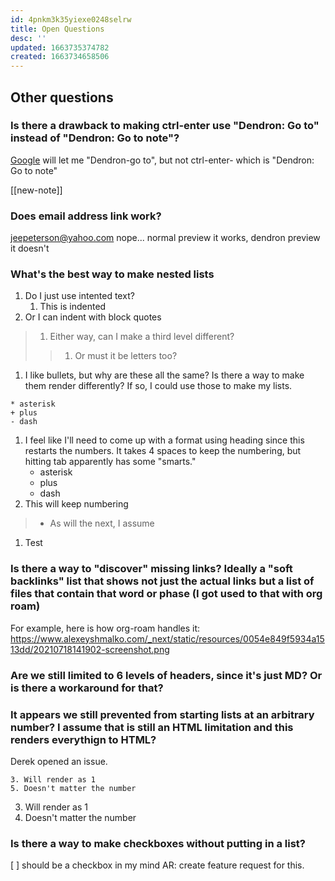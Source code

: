 ```yaml
---
id: 4pnkm3k35yiexe0248selrw
title: Open Questions
desc: ''
updated: 1663735374782
created: 1663734658506
---
```



## Other questions
### Is there a drawback to making ctrl-enter use "Dendron: Go to" instead of "Dendron: Go to note"?
[Google](http://www.google.com) will let me "Dendron-go to", but not ctrl-enter- which is "Dendron: Go to note"

[[new-note]]

### Does email address link work?
<jeepeterson@yahoo.com>
nope... normal preview it works, dendron preview it doesn't

### What's the best way to make nested lists
1. Do I just use intented text?
    1. This is indented
1. Or I can indent with block quotes
> 1. Either way, can I make a third level different?
>> 1. Or must it be letters too?
1. I like bullets, but why are these all the same? Is there a way to make them render differently? If so, I could use those to make my lists.
  ~~~
  * asterisk
  + plus
  - dash 
  ~~~
1. I feel like I'll need to come up with a format using heading since this restarts the numbers. It takes 4 spaces to keep the numbering, but hitting tab apparently has some "smarts."
    * asterisk
    + plus
    - dash 
1. This will keep numbering
> * As will the next, I assume
1. Test

### Is there a way to "discover" missing links? Ideally a "soft backlinks" list that shows not just the actual links but a list of files that contain that word or phase (I got used to that with org roam)
For example, here is how org-roam handles it: https://www.alexeyshmalko.com/_next/static/resources/0054e849f5934a1513dd/20210718141902-screenshot.png

### Are we still limited to 6 levels of headers, since it's just MD? Or is there a workaround for that?
 
### It appears we still prevented from starting lists at an arbitrary number? I assume that is still an HTML limitation and this renders everythign to HTML?
Derek opened an issue.
~~~
3. Will render as 1
5. Doesn't matter the number
~~~
3. Will render as 1
5. Doesn't matter the number

### Is there a way to make checkboxes without putting in a list?
[ ] should be a checkbox in my mind
AR: create feature request for this.